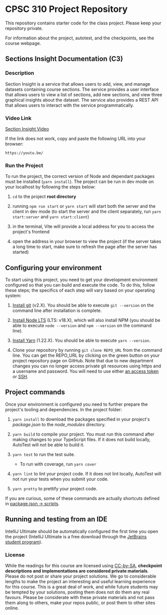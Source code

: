 # CPSC 310 Project Repository

This repository contains starter code for the class project.
Please keep your repository private.

For information about the project, autotest, and the checkpoints, see the course webpage.

## Sections Insight Documentation (C3)

### Description

Section Insight is a service that allows users to add, view, and manage datasets containing course sections. The service provides a user interface that allows users to view a list of sections, add new sections, and view three graphical insights about the dataset. The service also provides a REST API that allows users to interact with the service programmatically.

### Video Link

[Section Insight Video](https://youtu.be/)

If the link does not work, copy and paste the following URL into your browser:

`https://youtu.be/`

### Run the Project

To run the project, the correct version of Node and dependant packages must be installed (`yarn install`). The project can be run in dev mode on your localhost by following the steps below:

1. `cd` to the project **root directory**

2. running `npm run start` or `yarn start` will start both the server and the client in dev mode (to start the server and the client separately, run `yarn start:server` and `yarn start:client`)

3. in the terminal, Vite will provide a local address for you to access the project's frontend

4. open the address in your browser to view the project (if the server takes a long time to start, make sure to refresh the page after the server has started)

## Configuring your environment

To start using this project, you need to get your development environment configured so that you can build and execute the code.
To do this, follow these steps; the specifics of each step will vary based on your operating system:

1. [Install git](https://git-scm.com/downloads) (v2.X). You should be able to execute `git --version` on the command line after installation is complete.

1. [Install Node LTS](https://nodejs.org/en/download/) (LTS: v18.X), which will also install NPM (you should be able to execute `node --version` and `npm --version` on the command line).

1. [Install Yarn](https://yarnpkg.com/en/docs/install) (1.22.X). You should be able to execute `yarn --version`.

1. Clone your repository by running `git clone REPO_URL` from the command line. You can get the REPO_URL by clicking on the green button on your project repository page on GitHub. Note that due to new department changes you can no longer access private git resources using https and a username and password. You will need to use either [an access token](https://help.github.com/en/github/authenticating-to-github/creating-a-personal-access-token-for-the-command-line) or [SSH](https://help.github.com/en/github/authenticating-to-github/adding-a-new-ssh-key-to-your-github-account).

## Project commands

Once your environment is configured you need to further prepare the project's tooling and dependencies.
In the project folder:

1. `yarn install` to download the packages specified in your project's _package.json_ to the _node_modules_ directory.

1. `yarn build` to compile your project. You must run this command after making changes to your TypeScript files. If it does not build locally, AutoTest will not be able to build it.

1. `yarn test` to run the test suite.

    - To run with coverage, run `yarn cover`

1. `yarn lint` to lint your project code. If it does not lint locally, AutoTest will not run your tests when you submit your code.

1. `yarn pretty` to prettify your project code.

If you are curious, some of these commands are actually shortcuts defined in [package.json -> scripts](./package.json).

## Running and testing from an IDE

IntelliJ Ultimate should be automatically configured the first time you open the project (IntelliJ Ultimate is a free download through the [JetBrains student program](https://www.jetbrains.com/community/education/#students/)).

### License

While the readings for this course are licensed using [CC-by-SA](https://creativecommons.org/licenses/by-sa/3.0/), **checkpoint descriptions and implementations are considered private materials**. Please do not post or share your project solutions. We go to considerable lengths to make the project an interesting and useful learning experience for this course. This is a great deal of work, and while future students may be tempted by your solutions, posting them does not do them any real favours. Please be considerate with these private materials and not pass them along to others, make your repos public, or post them to other sites online.
